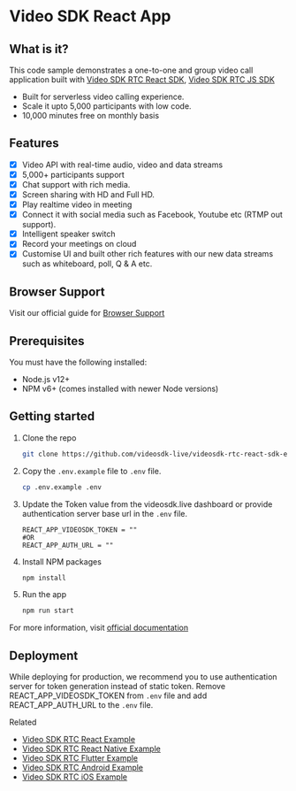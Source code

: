 # Video SDK React App

## What is it?

This code sample demonstrates a one-to-one and group video call application built with [Video SDK RTC React SDK](https://docs.videosdk.live/docs/guide/video-and-audio-calling-api-sdk/react-js-sdk), [Video SDK RTC JS SDK](https://docs.videosdk.live/docs/realtime-communication/sdk-reference/javascript-sdk/setup)

- Built for serverless video calling experience.
- Scale it upto 5,000 participants with low code.
- 10,000 minutes free on monthly basis

## Features

- [x] Video API with real-time audio, video and data streams
- [x] 5,000+ participants support
- [x] Chat support with rich media.
- [x] Screen sharing with HD and Full HD.
- [x] Play realtime video in meeting
- [x] Connect it with social media such as Facebook, Youtube etc (RTMP out support).
- [x] Intelligent speaker switch
- [x] Record your meetings on cloud
- [x] Customise UI and built other rich features with our new data streams such as whiteboard, poll, Q & A etc.

## Browser Support

Visit our official guide for [Browser Support](https://docs.videosdk.live/docs/realtime-communication/see-also/device-browser-support)

## Prerequisites

You must have the following installed:

- Node.js v12+
- NPM v6+ (comes installed with newer Node versions)

## Getting started

1. Clone the repo

   ```sh
   git clone https://github.com/videosdk-live/videosdk-rtc-react-sdk-example.git
   ```

2. Copy the `.env.example` file to `.env` file.

   ```sh
   cp .env.example .env
   ```

3. Update the Token value from the videosdk.live dashboard or provide authentication server base url in the `.env` file.

   ```
   REACT_APP_VIDEOSDK_TOKEN = ""
   #OR
   REACT_APP_AUTH_URL = ""
   ```

4. Install NPM packages

   ```sh
   npm install
   ```

5. Run the app

   ```sh
   npm run start
   ```

For more information, visit [official documentation](https://docs.videosdk.live/docs/guide/video-and-audio-calling-api-sdk/getting-started)

## Deployment

While deploying for production, we recommend you to use authentication server for token generation instead of static token. Remove REACT_APP_VIDEOSDK_TOKEN from `.env` file and add REACT_APP_AUTH_URL to the `.env` file.

Related

- [Video SDK RTC React Example](https://github.com/videosdk-live/videosdk-rtc-react-sdk-example)
- [Video SDK RTC React Native Example](https://github.com/videosdk-live/videosdk-rtc-react-native-sdk-example)
- [Video SDK RTC Flutter Example](https://github.com/videosdk-live/videosdk-rtc-flutter-sdk-example)
- [Video SDK RTC Android Example](https://github.com/videosdk-live/videosdk-rtc-android-java-sdk-example)
- [Video SDK RTC iOS Example](https://github.com/videosdk-live/videosdk-rtc-ios-sdk-example)
